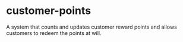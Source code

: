 # customer-points
A system that counts and updates customer reward points and allows customers to redeem the points at will.
